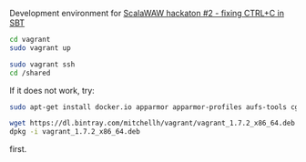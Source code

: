 Development environment for [ScalaWAW hackaton #2 - fixing CTRL+C in SBT](http://www.meetup.com/ScalaWAW/events/220284839/)

```bash
cd vagrant
sudo vagrant up

sudo vagrant ssh
cd /shared
```

If it does not work, try:

```bash
sudo apt-get install docker.io apparmor apparmor-profiles aufs-tools cgroup-lite

wget https://dl.bintray.com/mitchellh/vagrant/vagrant_1.7.2_x86_64.deb # from http://www.vagrantup.com/downloads
dpkg -i vagrant_1.7.2_x86_64.deb 
```

first.
